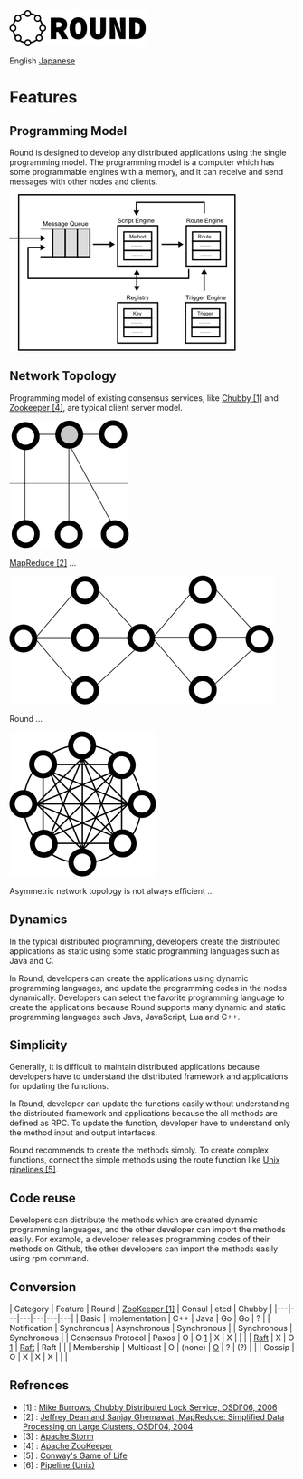 ![round_logo](./img/round_logo.png)

English [Japanese](round_conversions_jp.md)

# Features

## Programming Model

Round is designed to develop any distributed applications using the single programming model. The programming model is a computer which has some programmable engines with a memory, and it can receive and send messages with other nodes and clients.

![Round Programming Model](img/round_programming_model.png)

## Network Topology

Programming model of existing consensus services, like [Chubby \[1\]][1] and [Zookeeper \[4\]][4], are typical client server model.

![Chubby Network Topology](img/chubby_network_topology.png)

[MapReduce \[2\]][2] ...

![MapReduce Network Topology](img/mr_network_topology.png)

Round ...

![Round Network Topology](img/round_network_topology.png)

Asymmetric network topology is not always efficient ...

## Dynamics

In the typical distributed programming, developers create the distributed applications as static using some static programming languages such as Java and C.

In Round, developers can create the applications using dynamic programming languages, and update the programming codes in the nodes dynamically. Developers can select the favorite programming language to create the applications because Round supports many dynamic and static programming languages such Java, JavaScript, Lua and C++.

## Simplicity

Generally, it is difficult to maintain distributed applications because developers have to understand the distributed framework and applications for updating the functions.

In Round, developer can update the functions easily without understanding the distributed framework and applications because the all methods are defined as RPC. To update the function, developer have to understand only the method input and output interfaces.

Round recommends to create the methods simply. To create complex functions, connect the simple methods using the route function like [Unix pipelines \[5\]][5].

## Code reuse

Developers can distribute the methods which are created dynamic programming languages, and the other developer can import the methods easily. For example, a developer releases programming codes of their methods on Github, the other developers can import the methods easily using rpm command.

## Conversion

| Category | Feature | Round | [ZooKeeper \[1\]][1] | Consul | etcd | Chubby |
|---|---|---|---|---|---|
| Basic | Implementation | C++ | Java | Go | Go | ? |
| Notification | Synchronous | Asynchronous | Synchronous | | Synchronous | Synchronous |
| Consensus Protocol | Paxos | O | O [1] | X | X | |
| | [Raft][raft] | X | O [1] | [Raft][raft] | Raft |  |
| Membership | Multicast | O | (none) | [O][gossip-consul] | ? | (?) |
| | Gossip | O | X | X | X |  |  |


## Refrences

- \[1\] : [Mike Burrows, Chubby Distributed Lock Service, OSDI'06, 2006][1]
- \[2\] : [Jeffrey Dean and Sanjay Ghemawat, MapReduce: Simplified Data Processing on Large Clusters, OSDI'04, 2004][2]
- \[3\] : [Apache Storm][3]
- \[4\] : [Apache ZooKeeper][1]
- \[5\] : [Conway's Game of Life][5]
- \[6\] : [Pipeline (Unix)][6]

[1]: http://research.google.com/archive/chubby.html
[2]: http://research.google.com/archive/mapreduce.html
[3]: https://storm.apache.org/
[4]: http://zookeeper.apache.org/
[5]: http://en.wikipedia.org/wiki/Conway%27s_Game_of_Life
[6]: http://en.wikipedia.org/wiki/Pipeline_%28Unix%29

[raft]: https://raftconsensus.github.io/
[raft-consul]: http://www.consul.io/docs/internals/consensus.html
[gossip-consul]: http://www.consul.io/docs/internals/gossip.html
